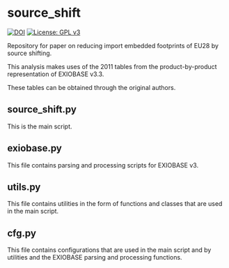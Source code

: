 # source_shift

[![DOI](https://zenodo.org/badge/155264797.svg)](https://zenodo.org/badge/latestdoi/155264797)
[![License: GPL v3](https://img.shields.io/badge/License-GPL%20v3-blue.svg)](https://www.gnu.org/licenses/gpl-3.0)

Repository for paper on reducing import embedded footprints of EU28 by source shifting.

This analysis makes uses of the 2011 tables from the product-by-product representation of EXIOBASE v3.3. 

These tables can be obtained through the original authors.

## source_shift.py
This is the main script.

## exiobase.py
This file contains parsing and processing scripts for EXIOBASE v3.

## utils.py
This file contains utilities in the form of functions and classes that are used in the main script.

## cfg.py
This file contains configurations that are used in the main script and by utilities and the EXIOBASE parsing and processing functions.
